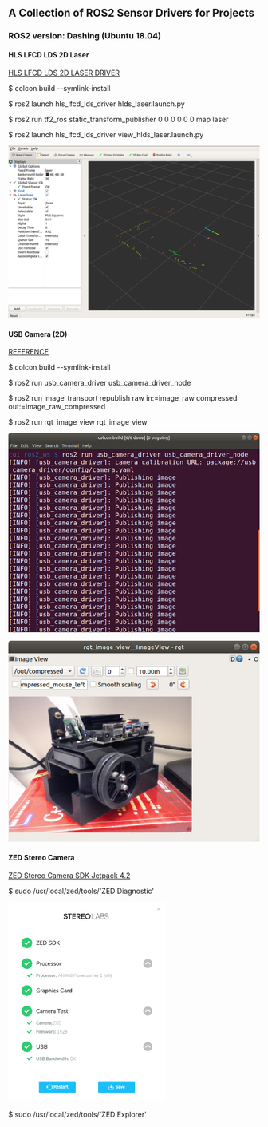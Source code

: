 ## A Collection of ROS2 Sensor Drivers for Projects

### ROS2 version: Dashing  (Ubuntu 18.04)

#### HLS LFCD LDS 2D Laser

[HLS LFCD LDS 2D LASER DRIVER](https://github.com/ROBOTIS-GIT/hls_lfcd_lds_driver/tree/dashing-devel)  

$ colcon build --symlink-install  

$ ros2 launch hls_lfcd_lds_driver hlds_laser.launch.py  

$ ros2 run tf2_ros static_transform_publisher 0 0 0 0 0 0 map laser  

$ ros2 launch hls_lfcd_lds_driver view_hlds_laser.launch.py  

<!--
<a href="url"><img src="./images/hls_demo.png" align="left" height="100" width="48" ></a> 
-->
<a href="url"><img src="./images/hls_demo.png" width="600"></a>  
  

#### USB Camera (2D)

[REFERENCE](https://github.com/klintan/ros2_usb_camera)  

$ colcon build --symlink-install  

$ ros2 run usb_camera_driver usb_camera_driver_node  

$ ros2 run image_transport republish raw in:=image_raw compressed out:=image_raw_compressed  

$ ros2 run rqt_image_view rqt_image_view  

<a href="url"><img src="./images/usb_camera_driver_1.png" width="600"></a>  
  
<a href="url"><img src="./images/usb_camera_driver_2.png" width="600"></a>  




#### ZED Stereo Camera

[ZED Stereo Camera SDK Jetpack 4.2](https://www.stereolabs.com/developers/release/#sdkdownloads_anchor)  

$ sudo /usr/local/zed/tools/'ZED Diagnostic'  

<a href="url"><img src="./images/ZED.png" height="400"></a>  

$ sudo /usr/local/zed/tools/'ZED Explorer'  
